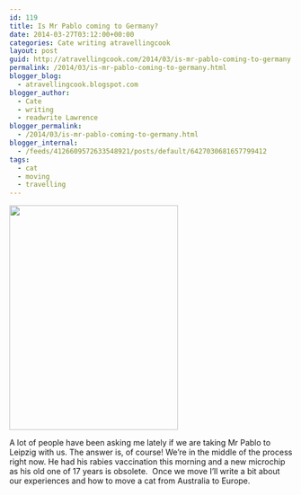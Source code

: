 ```yaml
---
id: 119
title: Is Mr Pablo coming to Germany?
date: 2014-03-27T03:12:00+00:00
categories: Cate writing atravellingcook
layout: post
guid: http://atravellingcook.com/2014/03/is-mr-pablo-coming-to-germany.html
permalink: /2014/03/is-mr-pablo-coming-to-germany.html
blogger_blog:
  - atravellingcook.blogspot.com
blogger_author:
  - Cate
  - writing
  - readwrite Lawrence
blogger_permalink:
  - /2014/03/is-mr-pablo-coming-to-germany.html
blogger_internal:
  - /feeds/4126609572633548921/posts/default/6427030681657799412
tags:
  - cat
  - moving
  - travelling
---
```


  <a  href="http://4.bp.blogspot.com/-9YCeOQoXgLg/UzJhAmpkOvI/AAAAAAAAIek/Svz3GGZzUXw/s1600/988425_10151928173016249_768151545_n.jpg"><img src="http://4.bp.blogspot.com/-9YCeOQoXgLg/UzJhAmpkOvI/AAAAAAAAIek/Svz3GGZzUXw/s1600/988425_10151928173016249_768151545_n.jpg" alt="" width="300" height="400" border="0" /></a>













A lot of people have been asking me lately if we are taking Mr Pablo to Leipzig with us. The answer is, of course! We&#8217;re in the middle of the process right now. He had his rabies vaccination this morning and a new microchip as his old one of 17 years is obsolete.  Once we move I&#8217;ll write a bit about our experiences and how to move a cat from Australia to Europe.